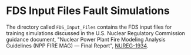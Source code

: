 # FDS Input Files Fault Simulations

The directory called `FDS_Input_Files` contains the FDS input files for training simulations discussed in the U.S. Nuclear Regulatory Commission guidance document, "Nuclear Power Plant Fire Modeling Analysis Guidelines (NPP FIRE MAG) — Final Report", [NUREG-1934](https://www.nrc.gov/reading-rm/doc-collections/nuregs/staff/sr1934/index.html).

